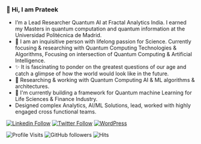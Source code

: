 ### 👋 Hi, I am Prateek

- I’m a Lead Researcher Quantum AI at Fractal Analytics India. I earned my Masters in quantum computation and quantum information at the Universidad Politécnica de Madrid.
- 👀 I am an inquisitive person with lifelong passion for Science. Currently focusing & researching with Quantum Computing Technologies & Algorithms, Focusing on intersection of Quantum Computing & Artificial Intelligence. 
- ✨ It is fascinating to ponder on the greatest questions of our age and catch a glimpse of how the world would look like in the future.
- 📝 Researching & working with Quantum Computing AI & ML algorithms & architectures.
- 🔭 I'm currently building a framework for Quantum machine Learning for Life Sciences & Finance Industry.
- Designed complex Analytics, AI/ML Solutions, lead, worked with highly engaged cross functional teams.


[![Linkedin Follow](https://img.shields.io/badge/LinkedIn-blue?style=flat&logo=linkedin&labelColor=blue)](https://www.linkedin.com/in/pratjz/)
[![Twitter Follow](https://img.shields.io/badge/Twitter-%231DA1F2.svg?flat&logo=Twitter&logoColor=white)](https://twitter.com/pratjz)
[![WordPress](https://img.shields.io/badge/WordPress-%23117AC9.svg?style=flat&logo=WordPress&logoColor=white)](https://pratjz.wordpress.com/)  


![Profile Visits](https://komarev.com/ghpvc/?username=pratjz)
![GitHub followers](https://img.shields.io/github/followers/pratjz?style=social)
![Hits](https://hits.seeyoufarm.com/api/count/incr/badge.svg?url=https%3A%2F%2Fgithub.com%2F{pratjz}1212%2Fhit-counter)
